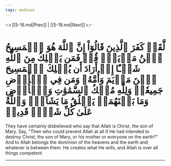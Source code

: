 ```yaml
---
tags: medinan
---
```


👈 [[5-16.md|Prev]] | [[5-18.md|Next]] 👉

# لَّقَدۡ كَفَرَ ٱلَّذِينَ قَالُوٓاْ إِنَّ ٱللَّهَ هُوَ ٱلۡمَسِيحُ ٱبۡنُ مَرۡيَمَۚ قُلۡ فَمَن يَمۡلِكُ مِنَ ٱللَّهِ شَيۡـًٔا إِنۡ أَرَادَ أَن يُهۡلِكَ ٱلۡمَسِيحَ ٱبۡنَ مَرۡيَمَ وَأُمَّهُۥ وَمَن فِي ٱلۡأَرۡضِ جَمِيعٗاۗ وَلِلَّهِ مُلۡكُ ٱلسَّمَٰوَٰتِ وَٱلۡأَرۡضِ وَمَا بَيۡنَهُمَاۚ يَخۡلُقُ مَا يَشَآءُۚ وَٱللَّهُ عَلَىٰ كُلِّ شَيۡءٖ قَدِيرٞ

They have certainly disbelieved who say that Allah is Christ, the son of Mary. Say, "Then who could prevent Allah at all if He had intended to destroy Christ, the son of Mary, or his mother or everyone on the earth?" And to Allah belongs the dominion of the heavens and the earth and whatever is between them. He creates what He wills, and Allah is over all things competent

---

